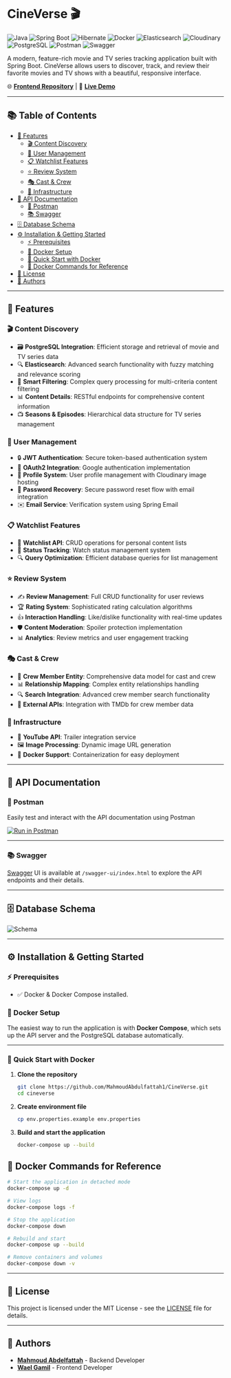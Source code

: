 # CineVerse 🎬

![Java](https://img.shields.io/badge/Java-ED8B00?logo=openjdk&logoColor=black)
![Spring Boot](https://img.shields.io/badge/Spring_Boot-%23404d59.svg?logo=spring-boot&logoColor=%2361DAFB)
![Hibernate](https://img.shields.io/badge/Hibernate-59666C?logo=hibernate&logoColor=white)
![Docker](https://img.shields.io/badge/Docker-2496ED?logo=docker&logoColor=fff)
![Elasticsearch](https://img.shields.io/badge/Elasticsearch-005571?logo=elasticsearch&logoColor=white)
![Cloudinary](https://img.shields.io/badge/Cloudinary-3448C5?logo=cloudinary&logoColor=white)
![PostgreSQL](https://img.shields.io/badge/PostgreSQL-336791?logo=postgresql&logoColor=white)
![Postman](https://img.shields.io/badge/Postman-FF6C37?logo=postman&logoColor=white)
![Swagger](https://img.shields.io/badge/Swagger-85EA2D?logo=swagger&logoColor=black)

A modern, feature-rich movie and TV series tracking application built with Spring Boot. CineVerse allows users to
discover, track, and review their favorite movies and TV shows with a beautiful, responsive interface.

🌐 **[Frontend Repository](https://github.com/wael-gamil/cineverse)** | 🚀 **[Live Demo](https://cineverse-xi.vercel.app/)**

---

## 📚 Table of Contents

- [🌟 Features](#-features)
    - [🎬 Content Discovery](#-content-discovery)
    - [👤 User Management](#-user-management)
    - [📋 Watchlist Features](#-watchlist-features)
    - [⭐ Review System](#-review-system)
    - [🎭 Cast & Crew](#-cast--crew)
    - [🎥 Infrastructure](#-infrastructure)
- [📖 API Documentation](#-api-documentation)
    - [🚀 Postman](#-postman)
    - [📚 Swagger](#-swagger)
- [🗄️ Database Schema](#️-database-schema)
- [⚙️ Installation & Getting Started](#️-installation--getting-started)
    - [⚡ Prerequisites](#-prerequisites)
    - [🐳 Docker Setup](#-docker-setup)
    - [🚀 Quick Start with Docker](#-quick-start-with-docker)
    - [🐳 Docker Commands for Reference](#-docker-commands-for-reference)
- [📄 License](#-license)
- [👥 Authors](#-authors)

---

## 🌟 Features

### 🎬 Content Discovery

- 🗃️ **PostgreSQL Integration**: Efficient storage and retrieval of movie and TV series data
- 🔍 **Elasticsearch**: Advanced search functionality with fuzzy matching and relevance scoring
- 🎯 **Smart Filtering**: Complex query processing for multi-criteria content filtering
- 📊 **Content Details**: RESTful endpoints for comprehensive content information
- 📺 **Seasons & Episodes**: Hierarchical data structure for TV series management

### 👤 User Management

- 🔒 **JWT Authentication**: Secure token-based authentication system
- 🔑 **OAuth2 Integration**: Google authentication implementation
- 👤 **Profile System**: User profile management with Cloudinary image hosting
- 🔄 **Password Recovery**: Secure password reset flow with email integration
- ✉️ **Email Service**: Verification system using Spring Email

### 📋 Watchlist Features

- 📝 **Watchlist API**: CRUD operations for personal content lists
- 🔄 **Status Tracking**: Watch status management system
- 🔍 **Query Optimization**: Efficient database queries for list management

### ⭐ Review System

- ✍️ **Review Management**: Full CRUD functionality for user reviews
- 🏆 **Rating System**: Sophisticated rating calculation algorithms
- 👍 **Interaction Handling**: Like/dislike functionality with real-time updates
- 🛡️ **Content Moderation**: Spoiler protection implementation
- 📊 **Analytics**: Review metrics and user engagement tracking

### 🎭 Cast & Crew

- 👥 **Crew Member Entity**: Comprehensive data model for cast and crew
- 📊 **Relationship Mapping**: Complex entity relationships handling
- 🔍 **Search Integration**: Advanced crew member search functionality
- 🔗 **External APIs**: Integration with TMDb for crew member data

### 🎥 Infrastructure

- 🎥 **YouTube API**: Trailer integration service
- 🖼️ **Image Processing**: Dynamic image URL generation
- 🐳 **Docker Support**: Containerization for easy deployment

---

## 📖 API Documentation

### 🚀 Postman

Easily test and interact with the API documentation using Postman

[![Run in Postman](https://run.pstmn.io/button.svg)](https://documenter.getpostman.com/view/18543155/2sB3BBqBuh)

---

### 📚 Swagger

[Swagger](https://swagger.io/) UI is available at `/swagger-ui/index.html` to explore the API endpoints and their
details.

---

## 🗄️ Database Schema

![Schema](https://github.com/user-attachments/assets/52f296ee-c45d-42a1-871c-5a6d7e1e9522)

---

## ⚙️ Installation & Getting Started

### ⚡ Prerequisites

- ✅ Docker & Docker Compose installed.

### 🐳 Docker Setup

The easiest way to run the application is with **Docker Compose**, which sets up the API server and the PostgreSQL
database automatically.

---

### 🚀 Quick Start with Docker

1. **Clone the repository**

   ```bash
   git clone https://github.com/MahmoudAbdulfattah1/CineVerse.git
   cd cineverse
   ```

2. **Create environment file**

   ```bash
   cp env.properties.example env.properties
   ```

3. **Build and start the application**

   ```bash
   docker-compose up --build
   ```

## 🐳 Docker Commands for Reference

```bash
# Start the application in detached mode
docker-compose up -d

# View logs
docker-compose logs -f

# Stop the application
docker-compose down

# Rebuild and start
docker-compose up --build

# Remove containers and volumes
docker-compose down -v
```

---

## 📄 License

This project is licensed under the MIT License - see the [LICENSE](LICENSE) file for details.

---

## 👥 Authors

- **[Mahmoud Abdelfattah](https://www.linkedin.com/in/mahmoud-a-fattah)** - Backend Developer
- **[Wael Gamil](https://www.linkedin.com/in/wael-gamil/)** - Frontend Developer
